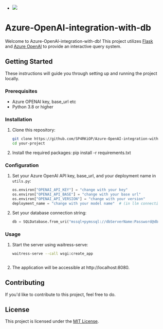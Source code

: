 - <img src="https://visitor-badge.laobi.icu/badge?page_id=Azure-OpenAI-integration-with-db" />
# Azure-OpenAI-integration-with-db

Welcome to Azure-OpenAI-integration-with-db! This project utilizes [Flask](https://flask.palletsprojects.com/) and [Azure OpenAI](https://azure.microsoft.com/en-us/services/cognitive-services/openai/) to provide an interactive query system.

## Getting Started

These instructions will guide you through setting up and running the project locally.

### Prerequisites

- Azure OPENAI key, base_url etc
- Python 3.8 or higher

### Installation

1. Clone this repository:
   ```bash
   git clone https://github.com/SP4RKiOP/Azure-OpenAI-integration-with-db.git
   cd your-project
   
2. Install the required packages:
     pip install -r requirements.txt

### Configuration

1. Set your Azure OpenAI API key, base_url, and your deployment name in `utils.py`:

   ```python
   os.environ["OPENAI_API_KEY"] = "change with your key"
   os.environ["OPENAI_API_BASE"] = "change with your base url"
   os.environ["OPENAI_API_VERSION"] = "change with your version"
   deployment_name = "change with your model name"  # (in llm connection string)

2. Set your database connection string:
   
   ```python
   db = SQLDatabase.from_uri("mssql+pymssql://dbServerName:Password@dbServerName.database.windows.net:1433/dbName")

### Usage

1. Start the server using waitress-serve:

   ```bash
   waitress-serve --call wsgi:create_app
  
2. The application will be accessible at http://localhost:8080.

## Contributing

If you'd like to contribute to this project, feel free to do.

## License

This project is licensed under the [MIT License](https://opensource.org/licenses/MIT).
   

   
